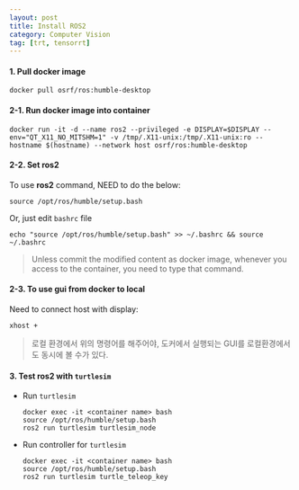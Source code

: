 ```yaml
---
layout: post
title: Install ROS2
category: Computer Vision
tag: [trt, tensorrt]
---
```




#### 1. Pull docker image
```shell
docker pull osrf/ros:humble-desktop
```

#### 2-1. Run docker image into container
```shell
docker run -it -d --name ros2 --privileged -e DISPLAY=$DISPLAY --env="QT_X11_NO_MITSHM=1" -v /tmp/.X11-unix:/tmp/.X11-unix:ro --hostname $(hostname) --network host osrf/ros:humble-desktop
```

#### 2-2. Set ros2

To use **ros2** command, NEED to do the below:

```shell
source /opt/ros/humble/setup.bash
```

Or, just edit `bashrc` file
```shell
echo "source /opt/ros/humble/setup.bash" >> ~/.bashrc && source ~/.bashrc
```

> Unless commit the modified content as docker image, whenever you access to the container, you need to type that command.


#### 2-3. To use gui from docker to local

Need to connect host with display:
```shell
xhost +
```

> 로컬 환경에서 위의 명령어를 해주어야, 도커에서 실행되는 GUI를 로컬환경에서도 동시에 볼 수가 있다. 


#### 3. Test ros2 with `turtlesim`

* Run `turtlesim`
    ```shell
    docker exec -it <container name> bash
    source /opt/ros/humble/setup.bash
    ros2 run turtlesim turtlesim_node
    ```

* Run controller for `turtlesim`
    ```shell
    docker exec -it <container name> bash
    source /opt/ros/humble/setup.bash
    ros2 run turtlesim turtle_teleop_key
    ```





